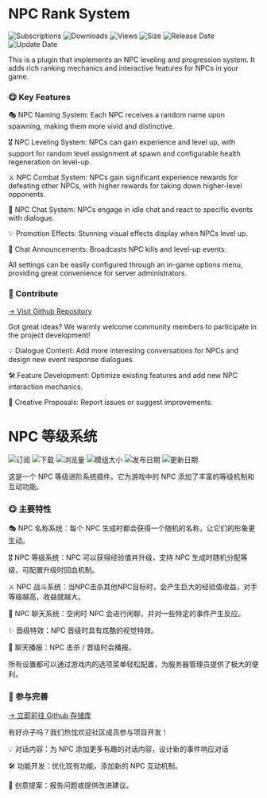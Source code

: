 # NPC Rank System

![Subscriptions](https://img.shields.io/steam/subscriptions/3364360854?style=for-the-badge&color=b4e419)
![Downloads](https://img.shields.io/steam/downloads/3364360854?style=for-the-badge&color=00adb5)
![Views](https://img.shields.io/steam/views/3364360854?style=for-the-badge&color=ff5719)
![Size](https://img.shields.io/steam/size/3364360854?style=for-the-badge&color=2ea043)
![Release Date](https://img.shields.io/steam/release-date/3364360854?style=for-the-badge&color=ffb300)
![Update Date](https://img.shields.io/steam/update-date/3364360854?style=for-the-badge&color=515de9)

This is a plugin that implements an NPC leveling and progression system. It adds rich ranking mechanics and interactive features for NPCs in your game.

### 😋 Key Features

🎭 NPC Naming System: Each NPC receives a random name upon spawning, making them more vivid and distinctive.

🎖️ NPC Leveling System: NPCs can gain experience and level up, with support for random level assignment at spawn and configurable health regeneration on level-up.

⚔️ NPC Combat System: NPCs gain significant experience rewards for defeating other NPCs, with higher rewards for taking down higher-level opponents.

💬 NPC Chat System: NPCs engage in idle chat and react to specific events with dialogue.

✨ Promotion Effects: Stunning visual effects display when NPCs level up.

📢 Chat Announcements: Broadcasts NPC kills and level-up events.

All settings can be easily configured through an in-game options menu, providing great convenience for server administrators.

### 🌟 Contribute

[→ Visit Github Repository](https://github.com/obscurefreeman/npc_ranksystem)

Got great ideas? We warmly welcome community members to participate in the project development!

💡 Dialogue Content: Add more interesting conversations for NPCs and design new event response dialogues.

🛠️ Feature Development: Optimize existing features and add new NPC interaction mechanics.

🎨 Creative Proposals: Report issues or suggest improvements.

# NPC 等级系统

![订阅](https://img.shields.io/steam/subscriptions/3364360854?style=for-the-badge&label=订阅&color=b4e419)
![下载](https://img.shields.io/steam/downloads/3364360854?style=for-the-badge&label=下载&color=00adb5)
![浏览量](https://img.shields.io/steam/views/3364360854?style=for-the-badge&label=浏览量&color=ff5719)
![模组大小](https://img.shields.io/steam/size/3364360854?style=for-the-badge&label=模组大小&color=2ea043)
![发布日期](https://img.shields.io/steam/release-date/3364360854?style=for-the-badge&label=发布日期&color=ffb300)
![更新日期](https://img.shields.io/steam/update-date/3364360854?style=for-the-badge&label=更新日期&color=515de9)

这是一个 NPC 等级进阶系统插件。它为游戏中的 NPC 添加了丰富的等级机制和互动功能。

### 😋 主要特性

🎭 NPC 名称系统：每个 NPC 生成时都会获得一个随机的名称，让它们的形象更生动。

🎖️ NPC 等级系统：NPC 可以获得经验值并升级，支持 NPC 生成时随机分配等级，可配置升级时回血机制。

⚔️ NPC 战斗系统：当NPC击杀其他NPC目标时，会产生巨大的经验值收益，对手等级越高，收益就越大。

💬 NPC 聊天系统：空闲时 NPC 会进行闲聊，并对一些特定的事件产生反应。

✨ 晋级特效：NPC 晋级时具有炫酷的视觉特效。

📢 聊天播报：NPC 击杀 / 晋级时会播报。

所有设置都可以通过游戏内的选项菜单轻松配置，为服务器管理员提供了极大的便利。

### 🌟 参与完善

[→ 立即前往 Github 存储库](https://github.com/obscurefreeman/npc_ranksystem)

有好点子吗？我们热忱欢迎社区成员参与项目开发！

💡 对话内容：为 NPC 添加更多有趣的对话内容，设计新的事件响应对话

🛠️ 功能开发：优化现有功能，添加新的 NPC 互动机制。

🎨 创意提案：报告问题或提供改进建议。

